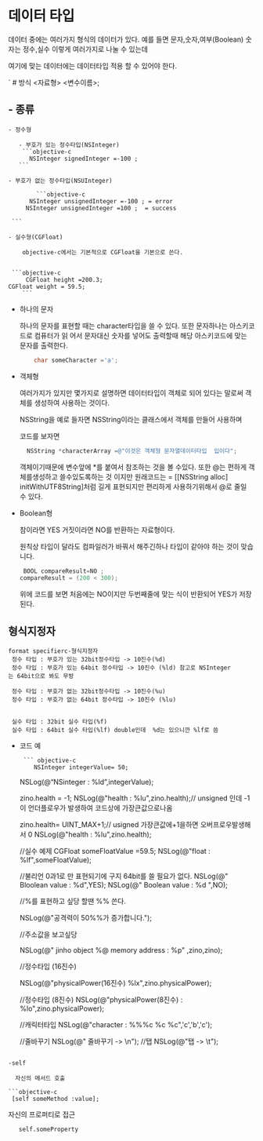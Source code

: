 # 데이터 타입

데이터 중에는 여러가지 형식의 데이터가 있다.
예를 들면 문자,숫자,여부(Boolean)  숫자는 정수,실수 이렇게 여러가지로 나눌 수 있는데

여기에 맞는 데이터에는 데이터타입 적용 할 수 있어야 한다.

 ` # 방식
<자료형> <변수이름>;

##  - 종류


    - 정수형

       - 부호가 있는 정수타입(NSInteger)
        ```objective-c
          NSInteger signedInteger =-100 ;
       ```

    - 부호가 없는 정수타입(NSUInteger)

            ```objective-c
          NSInteger unsignedInteger =-100 ; = error
         NSInteger unsignedInteger =100 ;  = success

     ```

    - 실수형(CGFloat)

        objective-c에서는 기본적으로 CGFloat을 기본으로 쓴다.


     ```objective-c
         CGFloat height =200.3;
    CGFloat weight = 59.5;
        ```

  - 하나의 문자

    하나의 문자를 표현할 때는 character타입을 쓸 수 있다. 또한 문자하나는 아스키코드로 컴퓨터가 읽
    어서 문자대신 숫자를 넣어도 출력할때 해당 아스키코드에 맞는 문자를 출력한다.

    ```objective-c
        char someCharacter ='a';
    ```

   - 객체형

       여러가지가 있지만 몇가지로 설명하면 데이터타입이 객체로 되어 있다는 말로써  객체를 생성하여
      사용하는 것이다.

        NSString을 예로 들자면    NSString이라는 클래스에서 객체를 만들어 사용하며

       코드를 보자면
       ```objective-c
         NSString *characterArray =@"이것은 객체형 문자열데이터타입  입이다";

       ```
     객체이기때문에  변수앞에 *를 붙여서 참조하는 것을 볼 수있다.
     또한 @는 편하게 객체를생성하고 쓸수있도록하는 것 이지만 원래코드는 = [[NSString alloc] initWithUTF8String]처럼 길게 표현되지만  편리하게 사용하기위해서 @로 줄일 수 있다.


 - Boolean형

     참이라면   YES  거짓이라면 NO를 반환하는 자료형이다.

    원칙상 타입이 달라도 컴파일러가 바꿔서 해주긴하나  타입이 같아야 하는 것이 맞습니다.
     
     ```objective-c
      BOOL compareResult=NO ;
    compareResult = (200 < 300);
     ```
     위에 코드를 보면 처음에는 NO이지만  두번째줄에 맞는 식이 반환되어  YES가 저장된다.

## 형식지정자

    format specifierc-형식지정자
     정수 타입 : 부호가 있는 32bit정수타입 -> 10진수(%d)
     정수 타입 : 부호가 있는 64bit 정수타입 -> 10진수 (%ld) 참고로 NSInteger         는 64bit으로 봐도 무방

     정수 타입 : 부호가 없는 32bit정수타입 -> 10진수(%u)
     정수 타입 : 부호가 없는 64bit 정수타입 -> 10진수 (%lu)


     실수 타입 : 32bit 실수 타입(%f)
     실수 타입 : 64bit 실수 타입(%lf) double인데  %d는 있으니깐 %lf로 씀

- 코드 예



       ``` objective-c
          NSInteger integerValue= 50;
    NSLog(@“NSinteger : %ld”,integerValue);

    zino.health  = -1;
    NSLog(@"health : %lu",zino.health);// unsigned 인데  -1이 언더플로우가 발생하여 코드상에 가장큰값으로나옴

    zino.health= UINT_MAX+1;// usigned 가장큰값에+1을하면 오버프로우발생해서 0
    NSLog(@"health : %lu",zino.health);


    //실수 예제
    CGFloat someFloatValue =59.5;
    NSLog(@"float : %lf",someFloatValue);


    //불리언 0과1로 만 표현되기에  구지 64bit를 쓸 필요가 없다.
    NSLog(@" Bloolean value : %d",YES);
    NSLog(@" Boolean value : %d ",NO);

    //%를 표현하고 싶당 할땐 %% 쓴다.

    NSLog(@"공격력이 50%%가 증가합니다.");


    //주소값을 보고싶당

    NSLog(@" jinho object  %@  memory address : %p" ,zino,zino);

    //정수타입 (16진수)

    NSLog(@"physicalPower(16진수) %lx",zino.physicalPower);

    //정수타입 (8진수)
    NSLog(@"physicalPower(8진수) : %lo",zino.physicalPower);

    //캐릭터타입
    NSLog(@"character : %%%c %c %c",'c','b','c');

    //줄바꾸기
    NSLog(@" 줄바꾸기 -> \n");
    //탭
    NSLog(@"탭 -> \t");
```

-self
  
  자신의 메서드 호출
  
```objective-c
 [self someMethod :value];
```
자신의 프로퍼티로 접근

```objecticve-c
   self.someProperty
```
